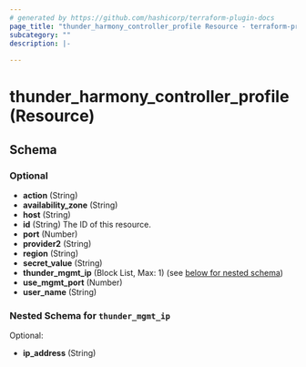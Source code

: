 ```yaml
---
# generated by https://github.com/hashicorp/terraform-plugin-docs
page_title: "thunder_harmony_controller_profile Resource - terraform-provider-thunder"
subcategory: ""
description: |-
  
---
```


# thunder_harmony_controller_profile (Resource)





<!-- schema generated by tfplugindocs -->
## Schema

### Optional

- **action** (String)
- **availability_zone** (String)
- **host** (String)
- **id** (String) The ID of this resource.
- **port** (Number)
- **provider2** (String)
- **region** (String)
- **secret_value** (String)
- **thunder_mgmt_ip** (Block List, Max: 1) (see [below for nested schema](#nestedblock--thunder_mgmt_ip))
- **use_mgmt_port** (Number)
- **user_name** (String)

<a id="nestedblock--thunder_mgmt_ip"></a>
### Nested Schema for `thunder_mgmt_ip`

Optional:

- **ip_address** (String)



